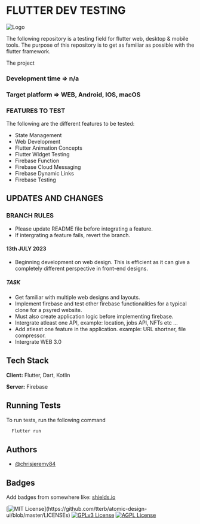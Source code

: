 
# FLUTTER DEV TESTING

![Logo](https://th.bing.com/th/id/OIP.FX3yx5KS0fAJNDtGaSEdhwHaCE?pid=ImgDet&rs=1)

The following repository is a testing field for 
flutter web, desktop & mobile tools.
The purpose of this repository is to get as familiar
as possible with the flutter framework.

The project 
### Development time => n/a
### Target platform => WEB, Android, IOS, macOS


### FEATURES TO TEST
The following are the different features to be tested:

- State Management
- Web Development
- Flutter Animation Concepts
- Flutter Widget Testing
- Firebase Function
- Firebase Cloud Messaging
- Firebase Dynamic Links
- Firebase Testing






## UPDATES AND CHANGES

### BRANCH RULES
- Please update README file before integrating a feature.
- If intergrating a feature fails, revert the branch.



#### 13th JULY 2023

- Beginning development on web design. This is efficient as it can give a completely different perspective in front-end designs.


##### TASK
- Get familiar with multiple web designs and layouts.
- Implement firebase and test other firebase functionalities for a typical clone for a psyred website.
- Must also create application logic before implementing firebase.
- Intergrate atleast one API, example: location, jobs API, NFTs etc ...
- Add atleast one feature in the application. example: URL shortner, file compressor.
- Intergrate WEB 3.0


## Tech Stack

**Client:** Flutter, Dart, Kotlin

**Server:** Firebase


## Running Tests

To run tests, run the following command

```bash
  Flutter run
```


## Authors

- [@chrisjeremy84](https://github.com/chrisjeremy84)


## Badges

Add badges from somewhere like: [shields.io](https://shields.io/)

[![MIT License](https://img.shields.io/apm/l/atomic-design-ui.svg?)](https://github.com/tterb/atomic-design-ui/blob/master/LICENSEs)
[![GPLv3 License](https://img.shields.io/badge/License-GPL%20v3-yellow.svg)](https://opensource.org/licenses/)
[![AGPL License](https://img.shields.io/badge/license-AGPL-blue.svg)](http://www.gnu.org/licenses/agpl-3.0)

